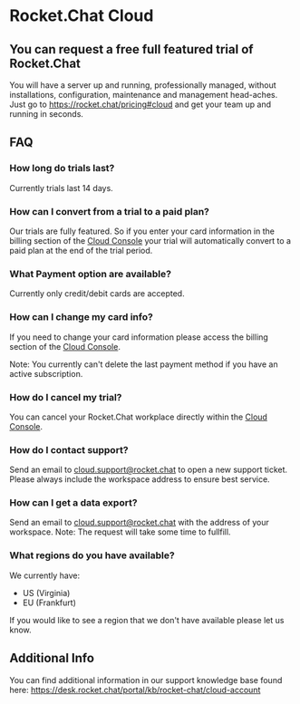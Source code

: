 # Rocket.Chat Cloud

## You can request a free full featured trial of Rocket.Chat

You will have a server up and running, professionally managed, without installations, configuration, maintenance and management head-aches. Just go to <https://rocket.chat/pricing#cloud> and get your team up and running in seconds.

## FAQ

### How long do trials last?

Currently trials last 14 days.

### How can I convert from a trial to a paid plan?

Our trials are fully featured.  So if you enter your card information in the billing section of the [Cloud Console](https://cloud.rocket.chat) your trial will automatically convert to a paid plan at the end of the trial period.

### What Payment option are available?

Currently only credit/debit cards are accepted.

### How can I change my card info?

If you need to change your card information please access the billing section of the [Cloud Console](https://cloud.rocket.chat).  

Note: You currently can't delete the last payment method if you have an active subscription.

### How do I cancel my trial?

You can cancel your Rocket.Chat workplace directly within the [Cloud Console](<https://cloud.rocket.chat>).

### How do I contact support?

Send an email to cloud.support@rocket.chat to open a new support ticket. Please always include the workspace address to ensure best service.

### How can I get a data export?

Send an email to cloud.support@rocket.chat with the address of your workspace.  Note: The request will take some time to fullfill.

### What regions do you have available?

We currently have:
* US (Virginia)
* EU (Frankfurt)

If you would like to see a region that we don't have available please let us know.

## Additional Info
You can find additional information in our support knowledge base found here: https://desk.rocket.chat/portal/kb/rocket-chat/cloud-account
